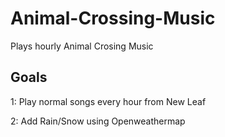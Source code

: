 # Animal-Crossing-Music
 Plays hourly Animal Crosing Music

Goals
------------
1: Play normal songs every hour from New Leaf

2: Add Rain/Snow using Openweathermap
